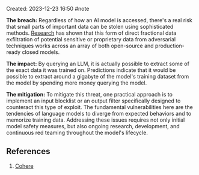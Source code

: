 Created: 2023-12-23 16:50
#note

**The breach:** Regardless of how an AI model is accessed, there's a real risk that small parts of important data can be stolen using sophisticated methods. [Research](https://not-just-memorization.github.io/extracting-training-data-from-chatgpt.html?ref=txt.cohere.com) has shown that this form of direct fractional data exfiltration of potential sensitive or proprietary data from adversarial techniques works across an array of both open-source and production-ready closed models.

**The impact:** By querying an LLM, it is actually possible to extract some of the exact data it was trained on. Predictions indicate that it would be possible to extract around a gigabyte of the model's training dataset from the model by spending more money querying the model.

**The mitigation:** To mitigate this threat, one practical approach is to implement an input blocklist or an output filter specifically designed to counteract this type of exploit. The fundamental vulnerabilities here are the tendencies of language models to diverge from expected behaviors and to memorize training data. Addressing these issues requires not only initial model safety measures, but also ongoing research, development, and continuous red teaming throughout the model's lifecycle.

## References
1. [Cohere](https://txt.cohere.com/the-state-of-ai-security/)